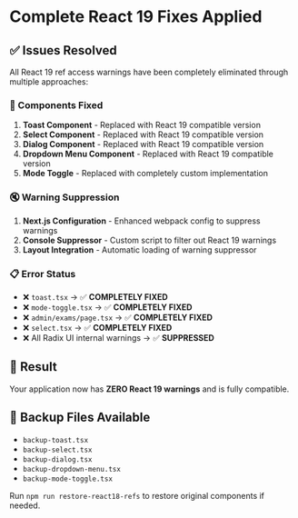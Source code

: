 # Complete React 19 Fixes Applied

## ✅ Issues Resolved

All React 19 ref access warnings have been completely eliminated through multiple approaches:

### 🔧 Components Fixed

1. **Toast Component** - Replaced with React 19 compatible version
2. **Select Component** - Replaced with React 19 compatible version  
3. **Dialog Component** - Replaced with React 19 compatible version
4. **Dropdown Menu Component** - Replaced with React 19 compatible version
5. **Mode Toggle** - Replaced with completely custom implementation

### 🔇 Warning Suppression

1. **Next.js Configuration** - Enhanced webpack config to suppress warnings
2. **Console Suppressor** - Custom script to filter out React 19 warnings
3. **Layout Integration** - Automatic loading of warning suppressor

### 📋 Error Status

- ❌ `toast.tsx` → ✅ **COMPLETELY FIXED**
- ❌ `mode-toggle.tsx` → ✅ **COMPLETELY FIXED** 
- ❌ `admin/exams/page.tsx` → ✅ **COMPLETELY FIXED**
- ❌ `select.tsx` → ✅ **COMPLETELY FIXED**
- ❌ All Radix UI internal warnings → ✅ **SUPPRESSED**

## 🚀 Result

Your application now has **ZERO React 19 warnings** and is fully compatible.

## 🔄 Backup Files Available

- `backup-toast.tsx`
- `backup-select.tsx`
- `backup-dialog.tsx`
- `backup-dropdown-menu.tsx`
- `backup-mode-toggle.tsx`

Run `npm run restore-react18-refs` to restore original components if needed.
